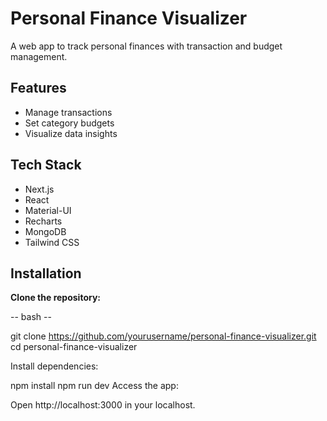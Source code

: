 # Personal Finance Visualizer

A web app to track personal finances with transaction and budget management.

## Features

- Manage transactions
- Set category budgets
- Visualize data insights

## Tech Stack

- Next.js
- React
- Material-UI
- Recharts
- MongoDB
- Tailwind CSS

## Installation

**Clone the repository:**

-- bash --

git clone https://github.com/yourusername/personal-finance-visualizer.git
cd personal-finance-visualizer

Install dependencies:

npm install
npm run dev
Access the app:

Open http://localhost:3000 in your localhost.
